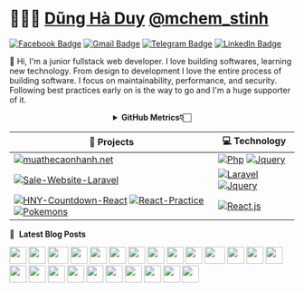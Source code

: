 # 👨🏻‍💻 [Dũng Hà Duy](https://www.facebook.com/dung.mche/) [@mchem_stinh](https://www.facebook.com/dung.mche/)

[![Facebook Badge](https://img.shields.io/badge/-D%C5%A9ng%20H%C3%A0%20Duy-c14438?style=social&logo=Facebook&logoColor=blue&link=https://www.facebook.com/dung.mche/)](https://www.facebook.com/dung.mche/)
[![Gmail Badge](https://img.shields.io/badge/-gnudyud@gmail.com-c14438?style=social&logo=Gmail&logoColor=red&link=mailto:gnudyud@gmail.com)](mailto:gnudyud@gmail.com)
[![Telegram Badge](https://img.shields.io/badge/-Telegram-c14438?style=social&logo=Telegram&logoColor=red&link=https://t.me/Smoft5)](https://t.me/Smoft5)
[![LinkedIn Badge](https://img.shields.io/badge/-LinkedIn-blue?style=social&logo=Linkedin&logoColor=blue&link=https://www.linkedin.com/in/dunghaduy/)](https://www.linkedin.com/in/dunghaduy/)

:wave: Hi, I'm a junior fullstack web developer. I love building softwares, learning new technology. From design to development I love the entire process of building software. I focus on maintainability, performance, and security. Following best practices early on is the way to go and I'm a huge supporter of it.

<div align="center">
    <details>
        <summary><b>GitHub Metrics👇🏻</b></summary>
    <br>
        
<img src="https://metrics.lecoq.io/dunghaduy1?template=classic&isocalendar=1&followup=1&tweets=1&achievements=1&isocalendar.duration=half-year&followup.sections=repositories&followup.indepth=false&achievements.threshold=C&achievements.secrets=true&achievements.display=detailed&achievements.limit=0&achievements.ignored=follower%2C%20gister%2C%20member%2C%20forker%2C%20inspirer%2C%20influencer%2C%20worker&tweets.attachments=false&tweets.limit=2&tweets.user=ashleymavericks&config.timezone=Asia%2FKolkata">
    </details>
</div>

<!-- START OF PROFILE STACK, DO NOT REMOVE -->
<div align="center">

| 🚀 **Projects** | 💻 **Technology** |
| - | - |
| [![muathecaonhanh.net](https://img.shields.io/static/v1?label=&message=muathecaonhanh.net&color=000605&logo=github&logoColor=FFFFFF&labelColor=000605)](https://github.com/dunghaduy1/muathecaonhanh.net) | [![Php](https://img.shields.io/static/v1?label=&message=Php&color=3776AB&logo=Php&logoColor=FFFFFF)](https://www.php.net/) [![Jquery](https://img.shields.io/static/v1?label=&message=Jquery&color=yellow&logo=Jquery&logoColor=FFFFFF)](https://jquery.com/) |
| [![Sale-Website-Laravel](https://img.shields.io/static/v1?label=&message=Sale-Website-Laravel&color=000605&logo=github&logoColor=FFFFFF&labelColor=000605)](https://github.com/dunghaduy1/Sale-Website-Laravel) | [![Laravel](https://img.shields.io/static/v1?label=&message=Laravel&color=red&logo=Laravel&logoColor=FFFFFF)](https://laravel.com/) [![Jquery](https://img.shields.io/static/v1?label=&message=Jquery&color=yellow&logo=Jquery&logoColor=FFFFFF)](https://jquery.com/) |
| [![HNY-Countdown-React](https://img.shields.io/static/v1?label=&message=HNY-Countdown-React&color=000605&logo=github&logoColor=FFFFFF&labelColor=000605)](https://github.com/dunghaduy1/HNY-Countdown-React) [![React-Practice](https://img.shields.io/static/v1?label=&message=React-Practice&color=000605&logo=github&logoColor=FFFFFF&labelColor=000605)](https://github.com/dunghaduy1/React-Practice) [![Pokemons](https://img.shields.io/static/v1?label=&message=Pokemons&color=000605&logo=github&logoColor=FFFFFF&labelColor=000605)](https://github.com/dunghaduy1/pokemons) | [![React.js](https://img.shields.io/static/v1?label=&message=React&color=Blue&logo=React&logoColor=FFFFFF)](https://react.dev/) |
</div>
<!-- END OF PROFILE STACK, DO NOT REMOVE -->

📝 &nbsp;**Latest Blog Posts**

<div>
    <img src="https://cultofthepartyparrot.com/parrots/hd/githubparrot.gif" width="30" height="30"/>
    <img src="https://cultofthepartyparrot.com/flags/hd/indiaparrot.gif" width="30" height="30"/>
    <img src="https://cultofthepartyparrot.com/parrots/asyncparrot.gif" width="36" height="30"/>
    <img src="https://cultofthepartyparrot.com/parrots/hd/exceptionallyfastparrot.gif" width="30" height="30"/>
    <img src="https://cultofthepartyparrot.com/parrots/hd/60fpsparrot.gif" width="30" height="30"/>
    <img src="https://cultofthepartyparrot.com/parrots/hd/jumpingparrot.gif" width="30" height="30"/>
    <img src="https://cultofthepartyparrot.com/parrots/hd/opensourceparrot.gif" width="30" height="30"/>
    <img src="https://cultofthepartyparrot.com/parrots/hd/dealwithitnowparrot.gif" width="30" height="30"/>
    <img src="https://cultofthepartyparrot.com/parrots/hd/hypnoparrotlight.gif" width="30" height="30"/>
    <img src="https://cultofthepartyparrot.com/parrots/databaseparrot.gif" width="30" height="30"/>
    <img src="https://cultofthepartyparrot.com/parrots/fixparrot.gif" width="36" height="30"/>
    <img src="https://cultofthepartyparrot.com/parrots/hd/laptop_parrot.gif" width="30" height="30"/>
    <img src="https://cultofthepartyparrot.com/parrots/hd/spinningparrot.gif" width="30" height="30"/>
    <img src="https://cultofthepartyparrot.com/parrots/hd/levitationparrot.gif" width="30" height="30"/>
    <img src="https://cultofthepartyparrot.com/parrots/hd/meldparrot.gif" width="30" height="30"/>
    <img src="https://cultofthepartyparrot.com/parrots/slomoparrot.gif" width="30" height="30"/>
    <img src="https://cultofthepartyparrot.com/parrots/hd/moonwalkingparrot.gif" width="30" height="30"/>
    <img src="https://cultofthepartyparrot.com/parrots/hd/stableparrot.gif" width="30" height="30"/>
    <img src="https://cultofthepartyparrot.com/parrots/hd/scienceparrot.gif" width="30" height="30"/>
    <img src="https://cultofthepartyparrot.com/parrots/hd/pirateparrot.gif" width="30" height="30"/>
    <img src="https://cultofthepartyparrot.com/parrots/hd/footballparrot.gif" width="30" height="30"/>
    <img src="https://cultofthepartyparrot.com/parrots/hd/illuminatiparrot.gif" width="30" height="30"/>
    <img src="https://cultofthepartyparrot.com/parrots/hd/hypnoparrotdark.gif" width="30" height="30"/>
    <img src="https://cultofthepartyparrot.com/parrots/hd/mustacheparrot.gif" width="30" height="30"/>
</div>
